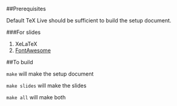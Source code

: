 ##Prerequisites

Default TeX Live should be sufficient to build the setup document.

###For slides
1. XeLaTeX
2. [FontAwesome](http://fortawesome.github.io/Font-Awesome/)

##To build

`make` will make the setup document

`make slides` will make the slides

`make all` will make both